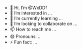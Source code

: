 - 👋 Hi, I’m @WxDDf
- 👀 I’m interested in ...
- 🌱 I’m currently learning ...
- 💞️ I’m looking to collaborate on ...
- 📫 How to reach me ...
- 😄 Pronouns: ...
- ⚡ Fun fact: ...

<!---
WxDDf/WxDDf is a ✨ special ✨ repository because its `README.md` (this file) appears on your GitHub profile.
You can click the Preview link to take a look at your changes.
--->

